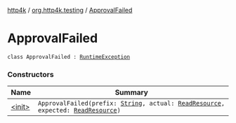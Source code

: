 [http4k](../../index.md) / [org.http4k.testing](../index.md) / [ApprovalFailed](./index.md)

# ApprovalFailed

`class ApprovalFailed : `[`RuntimeException`](https://kotlinlang.org/api/latest/jvm/stdlib/kotlin/-runtime-exception/index.html)

### Constructors

| Name | Summary |
|---|---|
| [&lt;init&gt;](-init-.md) | `ApprovalFailed(prefix: `[`String`](https://kotlinlang.org/api/latest/jvm/stdlib/kotlin/-string/index.html)`, actual: `[`ReadResource`](../-read-resource/index.md)`, expected: `[`ReadResource`](../-read-resource/index.md)`)` |
